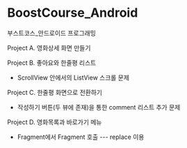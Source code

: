 # BoostCourse_Android
부스트코스_안드로이드 프로그래밍 

Project A. 영화상세 화면 만들기

Project B. 좋아요와 한줄평 리스트 
- ScrollView 안에서의 ListView 스크롤 문제  

Project C. 한줄평 화면으로 전환하기
- 작성하기 버튼(두 뷰에 존재)을 통한 comment 리스트 추가 문제  

Project D. 영화목록과 바로가기 메뉴
- Fragment에서 Fragment 호출 --- replace 이용
